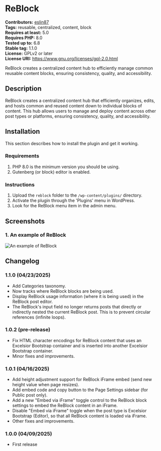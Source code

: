 # ReBlock #

**Contributors:** [eslin87](https://profiles.wordpress.org/eslin87/)  
**Tags:** reusable, centralized, content, block  
**Requires at least:** 5.0  
**Requires PHP:** 8.0  
**Tested up to:** 6.8  
**Stable tag:** 1.1.0  
**License:** GPLv2 or later  
**License URI:** https://www.gnu.org/licenses/gpl-2.0.html  

ReBlock creates a centralized content hub to efficiently manage common reusable content blocks, ensuring consistency, quality, and accessibility.

## Description ##

ReBlock creates a centralized content hub that efficiently organizes, edits, and hosts common and reused content down to individual blocks of content. This hub allows users to manage and deploy content across other post types or platforms, ensuring consistency, quality, and accessibility.

## Installation ##

This section describes how to install the plugin and get it working.

### Requirements ###

1. PHP 8.0 is the minimum version you should be using.
1. Gutenberg (or block) editor is enabled.

### Instructions ###

1. Upload the `reblock` folder to the `/wp-content/plugins/` directory.
1. Activate the plugin through the 'Plugins' menu in WordPress.
1. Look for the ReBlock menu item in the admin menu.

## Screenshots ##

### 1. An example of ReBlock ###
![An example of ReBlock](.wordpress-org/screenshot-1.png)


## Changelog ##

### 1.1.0 (04/23/2025) ###

* Add Categories taxonomy.
* Now tracks where ReBlock blocks are being used.
* Display ReBlock usage information (where it is being used) in the ReBlock post editor.
* The ReBlock's input field no longer returns posts that directly or indirectly nested the current ReBlock post. This is to prevent circular references (infinite loops).

### 1.0.2 (pre-release) ###

* Fix HTML character encodings for ReBlock content that uses an Excelsior Bootstrap container and is inserted into another Excelsior Bootstrap container.
* Minor fixes and improvements.

### 1.0.1 (04/16/2025) ###

* Add height adjustment support for ReBlock iFrame embed (send new height value when page resizes).
* Add embed code and copy button to the Page Settings sidebar (for Public post only).
* Add a new "Embed via iFrame" toggle control to the ReBlock block settings to embed the ReBlock content in an iFrame.
* Disable "Embed via iFrame" toggle when the post type is Excelsior Bootstrap (Editor), so that all ReBlock content is loaded via iFrame.
* Other fixes and improvements.

### 1.0.0 (04/09/2025) ###

* First release